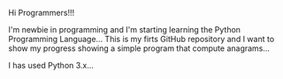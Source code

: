 Hi Programmers!!!

I'm newbie in programming and I'm starting learning the Python Programming Language...
This is my firts GitHub repository and I want to show my progress showing a simple program that compute anagrams...

I has used Python 3.x...


